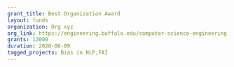 ```yaml
---
grant_title: Best Organization Award
layout: funds
organization: Org xyz
org_link: https://engineering.buffalo.edu/computer-science-engineering.html
grants: 12000
duration: 2020-06-09
tagged_projects: Bias in NLP,FAI
---
```


